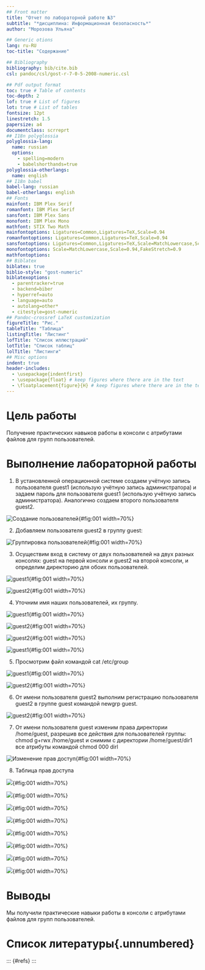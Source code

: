 ```yaml
---
## Front matter
title: "Отчет по лабораторной работе №3"
subtitle: "*дисциплина: Информационная безопасность*"
author: "Морозова Ульяна"

## Generic otions
lang: ru-RU
toc-title: "Содержание"

## Bibliography
bibliography: bib/cite.bib
csl: pandoc/csl/gost-r-7-0-5-2008-numeric.csl

## Pdf output format
toc: true # Table of contents
toc-depth: 2
lof: true # List of figures
lot: true # List of tables
fontsize: 12pt
linestretch: 1.5
papersize: a4
documentclass: scrreprt
## I18n polyglossia
polyglossia-lang:
  name: russian
  options:
	- spelling=modern
	- babelshorthands=true
polyglossia-otherlangs:
  name: english
## I18n babel
babel-lang: russian
babel-otherlangs: english
## Fonts
mainfont: IBM Plex Serif
romanfont: IBM Plex Serif
sansfont: IBM Plex Sans
monofont: IBM Plex Mono
mathfont: STIX Two Math
mainfontoptions: Ligatures=Common,Ligatures=TeX,Scale=0.94
romanfontoptions: Ligatures=Common,Ligatures=TeX,Scale=0.94
sansfontoptions: Ligatures=Common,Ligatures=TeX,Scale=MatchLowercase,Scale=0.94
monofontoptions: Scale=MatchLowercase,Scale=0.94,FakeStretch=0.9
mathfontoptions:
## Biblatex
biblatex: true
biblio-style: "gost-numeric"
biblatexoptions:
  - parentracker=true
  - backend=biber
  - hyperref=auto
  - language=auto
  - autolang=other*
  - citestyle=gost-numeric
## Pandoc-crossref LaTeX customization
figureTitle: "Рис."
tableTitle: "Таблица"
listingTitle: "Листинг"
lofTitle: "Список иллюстраций"
lotTitle: "Список таблиц"
lolTitle: "Листинги"
## Misc options
indent: true
header-includes:
  - \usepackage{indentfirst}
  - \usepackage{float} # keep figures where there are in the text
  - \floatplacement{figure}{H} # keep figures where there are in the text
---
```


# Цель работы

Получение практических навыков работы в консоли с атрибутами файлов для групп пользователей.

# Выполнение лабораторной работы

1. В установленной операционной системе создаем учётную запись пользователя guest1 (использую учётную запись администратора) и задаем пароль для пользователя guest1 (использую учётную запись администратора). Аналогично создаем второго пользователя guest2.

![Создание пользователей](image/1.png){#fig:001 width=70%}

2. Добавляем пользователя guest2 в группу guest:

![Группировка пользователей](image/2.png){#fig:001 width=70%}

3. Осуществим вход в систему от двух пользователей на двух разных консолях: guest на первой консоли и guest2 на второй консоли, и определим директорию для обоих пользователей.

![guest1](image/3.png){#fig:001 width=70%}

![guest2](image/5.png){#fig:001 width=70%}

4. Уточним имя наших пользователей, их группу. 

![guest1](image/4.png){#fig:001 width=70%}

![guest2](image/6.png){#fig:001 width=70%}

![guest2](image/7.png){#fig:001 width=70%}

![guest1](image/8.png){#fig:001 width=70%}

5. Просмотрим файл командой
cat /etc/group

![guest1](image/9.png){#fig:001 width=70%}

![guest2](image/10.png){#fig:001 width=70%}

6. От имени пользователя guest2 выполним регистрацию пользователя guest2 в группе guest командой newgrp guest.

![guest2](image/11.png){#fig:001 width=70%}

7. От имени пользователя guest изменим права директории /home/guest, разрешив все действия для пользователей группы:
chmod g+rwx /home/guest и снимим с директории /home/guest/dir1 все атрибуты командой chmod 000 dirl

![Изменение прав доступ](image/12.png){#fig:001 width=70%}

8. Таблица прав доступа 

![](image/13.png){#fig:001 width=70%}

![](image/14.png){#fig:001 width=70%}

![](image/15.png){#fig:001 width=70%}

![](image/16.png){#fig:001 width=70%}

![](image/17.png){#fig:001 width=70%}

![](image/18.png){#fig:001 width=70%}

![](image/19.png){#fig:001 width=70%}

![](image/20.png){#fig:001 width=70%}


# Выводы

Мы получили практические навыки работы в консоли с атрибутами файлов для групп пользователей.

# Список литературы{.unnumbered}

::: {#refs}
:::
